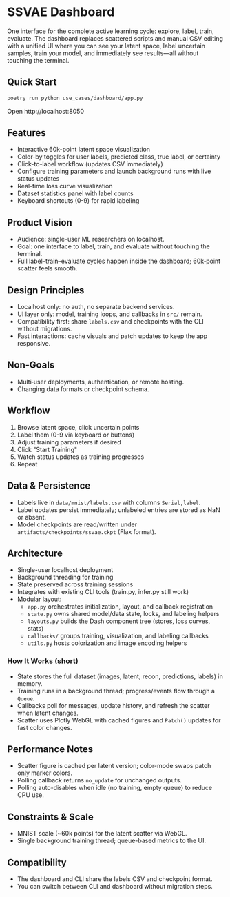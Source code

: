 # SSVAE Dashboard

One interface for the complete active learning cycle: explore, label, train, evaluate.
The dashboard replaces scattered scripts and manual CSV editing with a unified UI where you can see your latent space, label uncertain samples, train your model, and immediately see results—all without touching the terminal.

## Quick Start
```bash
poetry run python use_cases/dashboard/app.py
```

Open http://localhost:8050

## Features

- Interactive 60k-point latent space visualization
- Color-by toggles for user labels, predicted class, true label, or certainty
- Click-to-label workflow (updates CSV immediately)
- Configure training parameters and launch background runs with live status updates
- Real-time loss curve visualization
- Dataset statistics panel with label counts
- Keyboard shortcuts (0-9) for rapid labeling

## Product Vision

- Audience: single-user ML researchers on localhost.
- Goal: one interface to label, train, and evaluate without touching the terminal.
- Full label–train–evaluate cycles happen inside the dashboard; 60k‑point scatter feels smooth.

## Design Principles

- Localhost only: no auth, no separate backend services.
- UI layer only: model, training loops, and callbacks in `src/` remain.
- Compatibility first: share `labels.csv` and checkpoints with the CLI without migrations.
- Fast interactions: cache visuals and patch updates to keep the app responsive.

## Non‑Goals

- Multi‑user deployments, authentication, or remote hosting.
- Changing data formats or checkpoint schema.

## Workflow

1. Browse latent space, click uncertain points
2. Label them (0-9 via keyboard or buttons)
3. Adjust training parameters if desired
4. Click "Start Training"
5. Watch status updates as training progresses
6. Repeat

## Data & Persistence

- Labels live in `data/mnist/labels.csv` with columns `Serial,label`.
- Label updates persist immediately; unlabeled entries are stored as NaN or absent.
- Model checkpoints are read/written under `artifacts/checkpoints/ssvae.ckpt` (Flax format).

## Architecture

- Single-user localhost deployment
- Background threading for training
- State preserved across training sessions
- Integrates with existing CLI tools (train.py, infer.py still work)
- Modular layout:
  - `app.py` orchestrates initialization, layout, and callback registration
  - `state.py` owns shared model/data state, locks, and labeling helpers
  - `layouts.py` builds the Dash component tree (stores, loss curves, stats)
  - `callbacks/` groups training, visualization, and labeling callbacks
  - `utils.py` hosts colorization and image encoding helpers

### How It Works (short)

- State stores the full dataset (images, latent, recon, predictions, labels) in memory.
- Training runs in a background thread; progress/events flow through a `Queue`.
- Callbacks poll for messages, update history, and refresh the scatter when latent changes.
- Scatter uses Plotly WebGL with cached figures and `Patch()` updates for fast color changes.

## Performance Notes

- Scatter figure is cached per latent version; color-mode swaps patch only marker colors.
- Polling callback returns `no_update` for unchanged outputs.
- Polling auto-disables when idle (no training, empty queue) to reduce CPU use.

## Constraints & Scale

- MNIST scale (~60k points) for the latent scatter via WebGL.
- Single background training thread; queue-based metrics to the UI.

## Compatibility

- The dashboard and CLI share the labels CSV and checkpoint format.
- You can switch between CLI and dashboard without migration steps.
